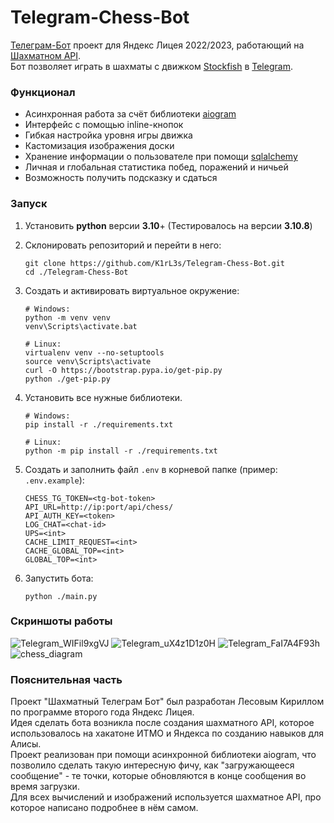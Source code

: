 # Telegram-Chess-Bot
[Телеграм-Бот](https://github.com/K1rL3s/Telegram-Chess-Bot) проект для Яндекс Лицея 2022/2023, работающий на 
[Шахматном API](https://github.com/K1rL3s/Simple-Chess-API). \
Бот позволяет играть в шахматы с движком [Stockfish](https://stockfishchess.org/) в [Telegram](https://telegram.org/). 

### Функционал
- Асинхронная работа за счёт библиотеки [aiogram](https://pypi.org/project/aiogram/)
- Интерфейс с помощью inline-кнопок
- Гибкая настройка уровня игры движка
- Кастомизация изображения доски
- Хранение информации о пользователе при помощи [sqlalchemy](https://pypi.org/project/SQLAlchemy/)
- Личная и глобальная статистика побед, поражений и ничьей
- Возможность получить подсказку и сдаться


### Запуск

1. Установить **python** версии **3.10**+
    (Тестировалось на версии **3.10.8**)

2. Склонировать репозиторий и перейти в него:

    ```
    git clone https://github.com/K1rL3s/Telegram-Chess-Bot.git
    cd ./Telegram-Chess-Bot
    ```

3. Создать и активировать виртуальное окружение:

    ```
    # Windows:
    python -m venv venv
    venv\Scripts\activate.bat

    # Linux:
    virtualenv venv --no-setuptools
    source venv\Scripts\activate
    curl -O https://bootstrap.pypa.io/get-pip.py
    python ./get-pip.py
    ```

4. Установить все нужные библиотеки. 

    ```
    # Windows:
    pip install -r ./requirements.txt
    
    # Linux:
    python -m pip install -r ./requirements.txt
    ```

5. Создать и заполнить файл `.env` в корневой папке (пример: `.env.example`):

    ```
    CHESS_TG_TOKEN=<tg-bot-token>
    API_URL=http://ip:port/api/chess/
    API_AUTH_KEY=<token>
    LOG_CHAT=<chat-id>
    UPS=<int>
    CACHE_LIMIT_REQUEST=<int>
    CACHE_GLOBAL_TOP=<int>
    GLOBAL_TOP=<int>
    ```

6. Запустить бота:
    ```
    python ./main.py
    ```

### Скриншоты работы
![Telegram_WIFil9xgVJ](https://user-images.githubusercontent.com/104463209/233860960-e93ebf81-3e7d-4117-b385-7782fa9ec99e.png)
![Telegram_uX4z1D1z0H](https://user-images.githubusercontent.com/104463209/233860961-ab0b1102-d3d5-466c-9e19-581e13f3d0aa.png)
![Telegram_FaI7A4F93h](https://user-images.githubusercontent.com/104463209/233860963-3586a13a-91e7-495d-acb3-b827b365b685.png)
![chess_diagram](https://user-images.githubusercontent.com/104463209/233864355-bd1f823c-51c4-4b43-ac53-6a35112ca0fe.png)


### Пояснительная часть
Проект "Шахматный Телеграм Бот" был разработан Лесовым Кириллом по программе второго года Яндекс Лицея. \
Идея сделать бота возникла после создания шахматного API, которое использовалось на хакатоне ИТМО и Яндекса по созданию навыков для Алисы. \
Проект реализован при помощи асинхронной библиотеки aiogram, что позволило сделать такую интересную фичу, 
как "загружающееся сообщение" - те точки, которые обновляются в конце сообщения во время загрузки. \
Для всех вычислений и изображений используется шахматное API, про которое написано подробнее в нём самом.
